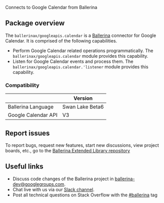 Connects to Google Calendar from Ballerina

## Package overview
The `ballerinax/googleapis.calendar` is a [Ballerina](https://ballerina.io/) connector for Google Calendar. It is comprised of the following capabilities.

* Perform Google Calendar related operations programmatically. The `ballerinax/googleapis.calendar` module provides this capability.
* Listen for Google Calendar events and process them. The `ballerinax/googleapis.calendar.'listener` module provides this capability.

### Compatibility
|                     | Version         |
|---------------------|-----------------|
| Ballerina Language  | Swan Lake Beta6 |
| Google Calendar API | V3              |

## Report issues
To report bugs, request new features, start new discussions, view project boards, etc., go to the [Ballerina Extended Library repository](https://github.com/ballerina-platform/ballerina-extended-library)

## Useful links
- Discuss code changes of the Ballerina project in [ballerina-dev@googlegroups.com](mailto:ballerina-dev@googlegroups.com).
- Chat live with us via our [Slack channel](https://ballerina.io/community/slack/).
- Post all technical questions on Stack Overflow with the [#ballerina](https://stackoverflow.com/questions/tagged/ballerina) tag
